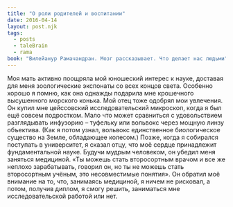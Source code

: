 ```yaml
---
title: "О роли родителей и воспитании"
date: 2016-04-14
layout: post.njk
tags:
  - posts
  - taleBrain
  - rama
book: "Вилейанур Рамачандран. Мозг рассказывает. Что делает нас людьми"
---
```


Моя мать активно поощряла мой юношеский интерес к науке, доставая для меня зоологические экспонаты со всех концов света. Особенно хорошо я помню, как она однажды подарила мне крошечного высушенного морского конька. Мой отец тоже одобрял мои увлечения. Он купил мне цейссовский исследовательский микроскоп, когда я был ещё совсем подростком. Мало что может сравниться с удовольствием разглядывать инфузорию – туфельку или вольвокс через мощную линзу объектива. (Как я потом узнал, вольвокс единственное биологическое существо на Земле, обладающее колесом.) Позже, когда я собирался поступать в университет, я сказал отцу, что моё сердце принадлежит фундаментальной науке. Будучи мудрым человеком, он убедил меня заняться медициной. «Ты можешь стать второсортным врачом и все же неплохо зарабатывать, говорил он, но ты не можешь стать второсортным учёным, это несовместимые понятия». Он обратил моё внимание на то, что, занимаясь медициной, я ничем не рисковал, а потом, получив диплом, я смогу решить, заниматься мне исследовательской работой или нет.
